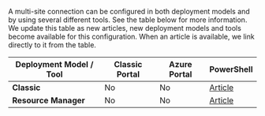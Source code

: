 A multi-site connection can be configured in both deployment models and by using several different tools. See the table below for more information. We update this table as new articles, new deployment models and tools become available for this configuration. When an article is available, we link directly to it from the table.

| **Deployment Model / Tool** | **Classic Portal** | **Azure Portal** | **PowerShell** |
|-----------------------|----------------|--------------|------------|
| **Classic**           | No   | No   |    [Article](../articles/vpn-gateway/vpn-gateway-about-forced-tunneling.md)     |
| **Resource Manager**  | No   | No   | [Article](../articles/vpn-gateway/vpn-gateway-forced-tunneling-rm.md)  |
 